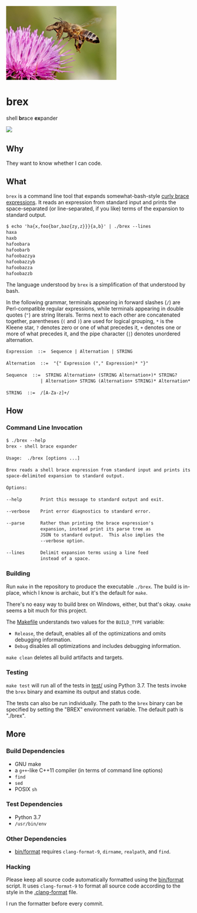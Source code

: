<img src="images/brex.jpg" width="300"/>

brex
====
shell **br**ace **ex**pander

<a href="https://travis-ci.com/dgoffredo/brex">
  <img src="https://travis-ci.com/dgoffredo/brex.svg?branch=master"/>
</a>

Why
---
They want to know whether I can code.

What
----
`brex` is a command line tool that expands somewhat-bash-style
[curly brace expressions][1].  It reads an expression from standard input and
prints the space-separated (or line-separated, if you like) terms of the
expansion to standard output.

```console
$ echo 'ha{x,foo{bar,baz{zy,z}}}{a,b}' | ./brex --lines
haxa
haxb
hafoobara
hafoobarb
hafoobazzya
hafoobazzyb
hafoobazza
hafoobazzb
```

The language understood by `brex` is a simplification of that understood by
bash.

In the following grammar, terminals appearing in forward slashes (`/`) are
Perl-compatible regular expressions, while terminals appearing in double quotes
(`"`) are string literals.  Terms next to each other are concatenated together,
parentheses (`(` and `)`) are used for logical grouping, `*` is the Kleene
star, `?` denotes zero or one of what precedes it, `+` denotes one or more of
what precedes it, and the pipe character (`|`) denotes unordered alternation.

    Expression  ::=  Sequence | Alternation | STRING

    Alternation  ::=  "{" Expression ("," Expression)* "}"

    Sequence  ::=  STRING Alternation+ (STRING Alternation+)* STRING?
                 | Alternation+ STRING (Alternation+ STRING)* Alternation*

    STRING  ::=  /[A-Za-z]+/

How
---
### Command Line Invocation
```console
$ ./brex --help
brex - shell brace expander

Usage:  ./brex [options ...]

Brex reads a shell brace expression from standard input and prints its
space-delimited expansion to standard output.

Options:

--help       Print this message to standard output and exit.

--verbose    Print error diagnostics to standard error.

--parse      Rather than printing the brace expression's
             expansion, instead print its parse tree as
             JSON to standard output.  This also implies the
             --verbose option.

--lines      Delimit expansion terms using a line feed
             instead of a space.
```

### Building
Run `make` in the repository to produce the executable `./brex`.  The build
is in-place, which I know is archaic, but it's the default for `make`.

There's no easy way to build brex on Windows, either, but that's okay.  `cmake`
seems a bit much for this project.

The [Makefile](./Makefile) understands two values for the `BUILD_TYPE`
variable:

- `Release`, the default, enables all of the optimizations and omits debugging
  information.
- `Debug` disables all optimizations and includes debugging information.

`make clean` deletes all build artifacts and targets.

### Testing
`make test` will run all of the tests in [test/](test/) using Python 3.7.  The
tests invoke the `brex` binary and examine its output and status code.

The tests can also be run individually.  The path to the `brex` binary can be
specified by setting the "BREX" environment variable.  The default path is
"./brex".

More
----
### Build Dependencies
- GNU make
- a `g++`-like C++11 compiler (in terms of command line options)
- `find`
- `sed`
- POSIX `sh`

### Test Dependencies
- Python 3.7
- `/usr/bin/env`

### Other Dependencies
- [bin/format](bin/format) requires `clang-format-9`, `dirname`, `realpath`,
  and `find`.

### Hacking
Please keep all source code automatically formatted using the
[bin/format](bin/format) script.  It uses `clang-format-9` to format all source
code according to the style in the [.clang-format](./.clang-format) file.

I run the formatter before every commit.

[1]: https://www.gnu.org/software/bash/manual/html_node/Brace-Expansion.html
